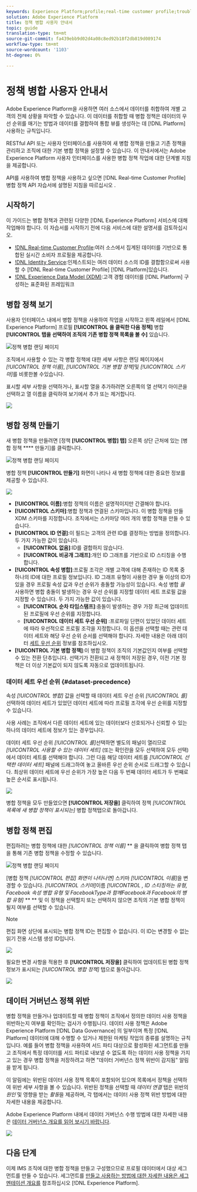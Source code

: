 ```yaml
---
keywords: Experience Platform;profile;real-time customer profile;troubleshooting;API
solution: Adobe Experience Platform
title: 정책 병합 사용자 안내서
topic: guide
translation-type: tm+mt
source-git-commit: fa439ebb9d02d4a08c8ed92b18f2db819d089174
workflow-type: tm+mt
source-wordcount: '1103'
ht-degree: 0%

---
```



# 정책 병합 사용자 안내서

Adobe Experience Platform을 사용하면 여러 소스에서 데이터를 취합하여 개별 고객의 전체 상황을 파악할 수 있습니다. 이 데이터를 취합할 때 병합 정책은 데이터의 우선 순위를 매기는 방법과 데이터를 결합하여 통합 뷰를 생성하는 데 [!DNL Platform] 사용하는 규칙입니다.

RESTful API 또는 사용자 인터페이스를 사용하여 새 병합 정책을 만들고 기존 정책을 관리하고 조직에 대한 기본 병합 정책을 설정할 수 있습니다. 이 안내서에서는 Adobe Experience Platform 사용자 인터페이스를 사용한 병합 정책 작업에 대한 단계별 지침을 제공합니다.

API를 사용하여 병합 정책을 사용하고 싶으면 [!DNL Real-time Customer Profile] 병합 정책 API 자습서에 설명된 지침을 따르십시오 [](../api/merge-policies.md).

## 시작하기

이 가이드는 병합 정책과 관련된 다양한 [!DNL Experience Platform] 서비스에 대해 작업해야 합니다. 이 자습서를 시작하기 전에 다음 서비스에 대한 설명서를 검토하십시오.

* [!DNL Real-time Customer Profile](../home.md):여러 소스에서 집계된 데이터를 기반으로 통합된 실시간 소비자 프로필을 제공합니다.
* [!DNL Identity Service](../../identity-service/home.md):인제스트되는 여러 데이터 소스의 ID를 결합함으로써 사용할 수 [!DNL Real-time Customer Profile] [!DNL Platform]있습니다.
* [!DNL Experience Data Model (XDM)](../../xdm/home.md):고객 경험 데이터를 [!DNL Platform] 구성하는 표준화된 프레임워크

## 병합 정책 보기

사용자 인터페이스 내에서 병합 정책을 사용하여 작업을 시작하고 왼쪽 레일에서 [!DNL Experience Platform] 프로필 **[!UICONTROL 을 클릭한 다음 정책]** 병합 **[!UICONTROL 탭을 선택하여 조직의 기존 병합 정책 목록을 볼 수]** 있습니다.

![정책 병합 랜딩 페이지](../images/merge-policies/landing.png)

조직에서 사용할 수 있는 각 병합 정책에 대한 세부 사항은 랜딩 페이지에서 *[!UICONTROL 정책 이름]*, *[!UICONTROL 기본 병합 정책]*&#x200B;및 *[!UICONTROL 스키마]*&#x200B;를 비롯한볼 수있습니다.

표시할 세부 사항을 선택하거나, 표시할 열을 추가하려면 오른쪽의 열 선택기 아이콘을 선택하고 열 이름을 클릭하여 보기에서 추가 또는 제거합니다.

![](../images/merge-policies/adjust-view.png)

## 병합 정책 만들기

새 병합 정책을 만들려면 [정책 **[!UICONTROL 병합] 탭]** 오른쪽 상단 근처에 있는 [병합 정책 **** 만들기]를 클릭합니다.

![정책 병합 랜딩 페이지](../images/merge-policies/create-new.png)

병합 정책 **[!UICONTROL 만들기]** 화면이 나타나 새 병합 정책에 대한 중요한 정보를 제공할 수 있습니다.

![](../images/merge-policies/create.png)

* **[!UICONTROL 이름]**:병합 정책의 이름은 설명적이지만 간결해야 합니다.
* **[!UICONTROL 스키마]**:병합 정책과 연결된 스키마입니다. 이 병합 정책을 만들 XDM 스키마를 지정합니다. 조직에서는 스키마당 여러 개의 병합 정책을 만들 수 있습니다.
* **[!UICONTROL ID 연결]**:이 필드는 고객의 관련 ID를 결정하는 방법을 정의합니다. 두 가지 가능한 값이 있습니다.
   * **[!UICONTROL 없음]**:ID를 결합하지 않습니다.
   * **[!UICONTROL 비공개 그래프]**:개인 ID 그래프를 기반으로 ID 스티칭을 수행합니다.
* **[!UICONTROL 속성 병합]**:프로필 조각은 개별 고객에 대해 존재하는 ID 목록 중 하나의 ID에 대한 프로필 정보입니다. ID 그래프 유형이 사용한 경우 둘 이상의 ID가 있을 경우 프로필 속성 값과 우선 순위가 충돌할 가능성이 있습니다. 속성 병합 *을* 사용하면 병합 충돌이 발생하는 경우 우선 순위를 지정할 데이터 세트 프로필 값을 지정할 수 있습니다. 두 가지 가능한 값이 있습니다.
   * **[!UICONTROL 순차 타임스탬프]**:충돌이 발생하는 경우 가장 최근에 업데이트된 프로필에 우선 순위를 지정합니다.
   * **[!UICONTROL 데이터 세트 우선 순위]** :프로파일 단편이 있었던 데이터 세트에 따라 우선적으로 프로필 조각을 지정합니다. 이 옵션을 선택할 때는 관련 데이터 세트와 해당 우선 순위 순서를 선택해야 합니다. 자세한 내용은 아래 데이터 [세트 우선 순위](#dataset-precedence) 정보를 참조하십시오.
* **[!UICONTROL 기본 병합 정책]**:이 병합 정책이 조직의 기본값인지 여부를 선택할 수 있는 전환 단추입니다. 선택기가 전환되고 새 정책이 저장된 경우, 이전 기본 정책은 더 이상 기본값이 되지 않도록 자동으로 업데이트됩니다.

### 데이터 세트 우선 순위 {#dataset-precedence}

속성 *[!UICONTROL 병합]* 값을 선택할 때 데이터 세트 우선 순위 *[!UICONTROL 를]* 선택하여 데이터 세트가 있었던 데이터 세트에 따라 프로필 조각에 우선 순위를 지정할 수 있습니다.

사용 사례는 조직에서 다른 데이터 세트에 있는 데이터보다 선호되거나 신뢰할 수 있는 하나의 데이터 세트에 정보가 있는 경우입니다.

데이터 세트 우선 순위 *[!UICONTROL 를]*&#x200B;선택하면 별도의 패널이 열리므로 *[!UICONTROL 사용할 수 있는 데이터 세트]* (또는 확인란을 모두 선택하여 모두 선택)에서 데이터 세트를 선택해야 합니다. 그런 다음 해당 데이터 세트를 *[!UICONTROL 선택한 데이터 세트]* 패널에 드래그하여 놓고 올바른 우선 순위 순서로 드래그할 수 있습니다. 최상위 데이터 세트에 우선 순위가 가장 높은 다음 두 번째 데이터 세트가 두 번째로 높은 순서로 표시됩니다.

![](../images/merge-policies/dataset-precedence.png)

병합 정책을 모두 만들었으면 **[!UICONTROL 저장을]** 클릭하여 정책 *[!UICONTROL 목록에 새 병합 정책이 표시되는]* 병합 정책탭으로 돌아갑니다.

## 병합 정책 편집

편집하려는 병합 정책에 대한 *[!UICONTROL 정책 이름]* ** 을 클릭하여 병합 정책 탭을 통해 기존 병합 정책을 수정할 수 있습니다.

![정책 병합 랜딩 페이지](../images/merge-policies/select-edit.png)

[병합 정책 *[!UICONTROL 편집] 화면이 나타나면]* 스키마 *[!UICONTROL 이름]*&#x200B;을 변경할 수 있습니다. *[!UICONTROL 스키마]*&#x200B;이름 *[!UICONTROL , ID 스티칭하는 유형, Facebook 속성 병합 유형 및 FacebookType과 함께Facebook과 Facebook의 병합 유형]* ** ** 및 이 정책을 선택할지 또는 선택하지 않으면 조직의 기본 병합 정책이 될지 여부를 선택할 수 있습니다.

>[!NOTE]
>
>편집 화면 상단에 표시되는 병합 정책 ID는 편집할 수 없습니다. 이 ID는 변경할 수 없는 읽기 전용 시스템 생성 ID입니다.

![](../images/merge-policies/edit-screen.png)

필요한 변경 사항을 적용한 후 **[!UICONTROL 저장을]** 클릭하여 업데이트된 병합 정책 정보가 표시되는 *[!UICONTROL 병합 정책]* 탭으로 돌아갑니다.

![](../images/merge-policies/edited.png)

## 데이터 거버넌스 정책 위반

병합 정책을 만들거나 업데이트할 때 병합 정책이 조직에서 정의한 데이터 사용 정책을 위반하는지 여부를 확인하는 검사가 수행됩니다. 데이터 사용 정책은 Adobe Experience Platform [!DNL Data Governance] 의 일부이며 특정 [!DNL Platform] 데이터에 대해 수행할 수 있거나 제한된 마케팅 작업의 종류를 설명하는 규칙입니다. 예를 들어 병합 정책을 사용하여 서드 파티 대상으로 활성화된 세그먼트를 만들고 조직에서 특정 데이터를 서드 파티로 내보낼 수 없도록 하는 데이터 사용 정책을 가지고 있는 경우 병합 정책을 저장하려고 하면 &quot;데이터 거버넌스 정책 위반이 감지됨&quot; 알림을 받게 됩니다.

이 알림에는 위반된 데이터 사용 정책 목록이 포함되어 있으며 목록에서 정책을 선택하여 위반 세부 사항을 볼 수 있습니다. 위반된 정책을 선택할 때 *데이터 연결* 탭은 위반의 *원인* 및 영향을 받는 *활동*&#x200B;을 제공하며, 각 탭에서는 데이터 사용 정책 위반 방법에 대한 자세한 내용을 제공합니다.

Adobe Experience Platform 내에서 데이터 거버넌스 수행 방법에 대한 자세한 내용은 [데이터 거버넌스 개요를 읽어 보시기 바랍니다](../../data-governance/home.md).

![](../images/merge-policies/policy-violation.png)

## 다음 단계

이제 IMS 조직에 대한 병합 정책을 만들고 구성했으므로 프로필 데이터에서 대상 세그먼트를 만들 수 있습니다. 세그먼트를 [만들고 사용하는 방법에 대한 자세한 내용은 세그멘테이션 개요를](../../segmentation/home.md) 참조하십시오 [!DNL Experience Platform].